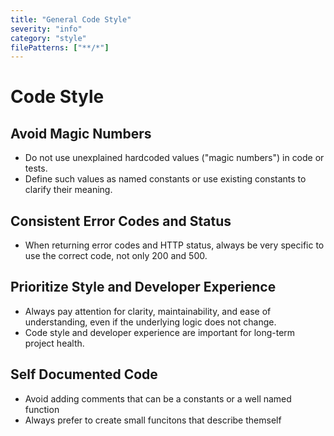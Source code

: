 ```yaml
---
title: "General Code Style"
severity: "info"
category: "style"
filePatterns: ["**/*"]
---
```

# Code Style

## Avoid Magic Numbers
- Do not use unexplained hardcoded values ("magic numbers") in code or tests.
- Define such values as named constants or use existing constants to clarify their meaning.

## Consistent Error Codes and Status
- When returning error codes and HTTP status, always be very specific to use the correct code, not only 200 and 500.

## Prioritize Style and Developer Experience
- Always pay attention for clarity, maintainability, and ease of understanding, even if the underlying logic does not change.
- Code style and developer experience are important for long-term project health.

## Self Documented Code
- Avoid adding comments that can be a constants or a well named function
- Always prefer to create small funcitons that describe themself
